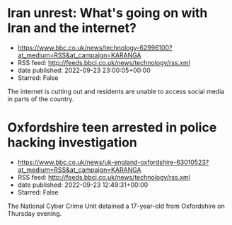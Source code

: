 # Iran unrest: What's going on with Iran and the internet?
 - https://www.bbc.co.uk/news/technology-62996100?at_medium=RSS&at_campaign=KARANGA
 - RSS feed: http://feeds.bbci.co.uk/news/technology/rss.xml
 - date published: 2022-09-23 23:00:05+00:00
 - Starred: False

The internet is cutting out and residents are unable to access social media in parts of the country.

# Oxfordshire teen arrested in police hacking investigation
 - https://www.bbc.co.uk/news/uk-england-oxfordshire-63010523?at_medium=RSS&at_campaign=KARANGA
 - RSS feed: http://feeds.bbci.co.uk/news/technology/rss.xml
 - date published: 2022-09-23 12:49:31+00:00
 - Starred: False

The National Cyber Crime Unit detained a 17-year-old from Oxfordshire on Thursday evening.
